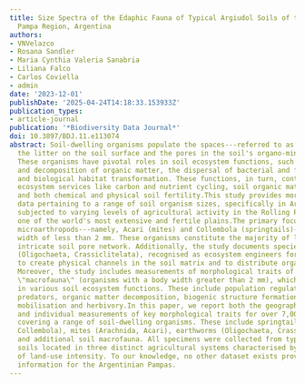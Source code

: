 ```yaml
---
title: Size Spectra of the Edaphic Fauna of Typical Argiudol Soils of the Rolling
  Pampa Region, Argentina
authors:
- VNVelazco
- Rosana Sandler
- Maria Cynthia Valeria Sanabria
- Liliana Falco
- Carlos Coviella
- admin
date: '2023-12-01'
publishDate: '2025-04-24T14:18:33.153933Z'
publication_types:
- article-journal
publication: '*Biodiversity Data Journal*'
doi: 10.3897/BDJ.11.e113074
abstract: Soil-dwelling organisms populate the spaces---referred to as interstices---between
  the litter on the soil surface and the pores in the soil's organo-mineral matrix.
  These organisms have pivotal roles in soil ecosystem functions, such as the breakdown
  and decomposition of organic matter, the dispersal of bacterial and fungal spores
  and biological habitat transformation. These functions, in turn, contribute to broader
  ecosystem services like carbon and nutrient cycling, soil organic matter regulation
  and both chemical and physical soil fertility.This study provides morphological
  data pertaining to a range of soil organism sizes, specifically in Argiudol soils
  subjected to varying levels of agricultural activity in the Rolling Pampas Region,
  one of the world's most extensive and fertile plains.The primary focus is on soil
  microarthropods---namely, Acari (mites) and Collembola (springtails)---with a body
  width of less than 2 mm. These organisms constitute the majority of life in the
  intricate soil pore network. Additionally, the study documents species of earthworms
  (Oligochaeta, Crassiclitelata), recognised as ecosystem engineers for their ability
  to create physical channels in the soil matrix and to distribute organic matter.
  Moreover, the study includes measurements of morphological traits of soil-dwelling
  \"macrofauna\" (organisms with a body width greater than 2 mm), which are also implicated
  in various soil ecosystem functions. These include population regulation by apex
  predators, organic matter decomposition, biogenic structure formation, nutrient
  mobilisation and herbivory.In this paper, we report both the geographical locations
  and individual measurements of key morphological traits for over 7,000 specimens,
  covering a range of soil-dwelling organisms. These include springtails (Entognatha,
  Collembola), mites (Arachnida, Acari), earthworms (Oligochaeta, Crassiclitellata)
  and additional soil macrofauna. All specimens were collected from typical Argiudol
  soils located in three distinct agricultural systems characterised by varying levels
  of land-use intensity. To our knowledge, no other dataset exists providing this
  information for the Argentinian Pampas.
---
```

